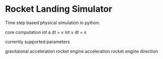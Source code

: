 # Rocket Landing Simulator
Time step based physical simulation in python.

core computation
int a dt = v
int v dt = x

currently supported parameters

gravitaional acceleration
rocket engine acceleration
rocket engine direction
